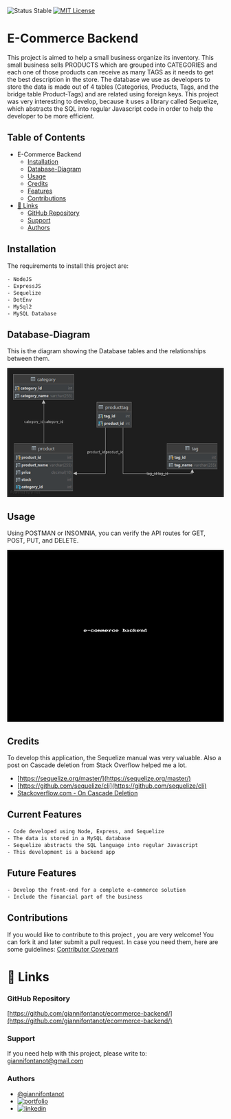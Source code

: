 
![Status Stable](https://img.shields.io/badge/Status-Stable-blue)
[![MIT License](https://img.shields.io/badge/License-MIT%20License-brightgreen)](https://github.com/tterb/atomic-design-ui/blob/master/LICENSEs)
# E-Commerce Backend
This project is aimed to help a small business organize its inventory. This small business sells PRODUCTS which are 
grouped into CATEGORIES and each one of those products can receive as many TAGS as it needs to get the best 
description in the store. The database we use as developers to store the data is made out of 4 tables (Categories, Products, Tags, and the bridge table Product-Tags) and are related using foreign keys. This project was very interesting to develop, because it uses a library called Sequelize, which abstracts the SQL into regular Javascript code in order to help the developer to be more efficient.  
## Table of Contents
- E-Commerce Backend
	* [Installation](#installation)
	* [Database-Diagram](#Database-Diagram)	  
	* [Usage](#usage)
	* [Credits](#credits)
	* [Features](#features)
	* [Contributions](#contributions)
- [🔗 Links](#---links)
	+ [GitHub Repository](#github-repository)
	+ [Support](#support)
	+ [Authors](#authors)

## Installation
The requirements to install this project are: 
`````````
- NodeJS 
- ExpressJS 
- Sequelize 
- DotEnv 
- MySql2 
- MySQL Database
`````````
## Database-Diagram
This is the diagram showing the Database tables and the relationships between them.

![e_commerce_db.png](ecommerce_db.png)

## Usage
Using POSTMAN or INSOMNIA, you can verify the API routes for GET, POST, PUT, and DELETE.

![e-commerce.gif](e-commerce.gif)
## Credits
To develop this application, the Sequelize manual was very valuable. Also a post on Cascade deletion from Stack 
Overflow helped me a lot.
 - [https://sequelize.org/master/](https://sequelize.org/master/)
 - [https://github.com/sequelize/cli](https://github.com/sequelize/cli)
 - [Stackoverflow.com - On Cascade Deletion](https://stackoverflow.com/questions/23128816/sequelize-js-ondelete-cascade-is-not-deleting-records-sequelize)

## Current Features
````````````````````````
- Code developed using Node, Express, and Sequelize
- The data is stored in a MySQL database
- Sequelize abstracts the SQL language into regular Javascript
- This development is a backend app
````````````````````````
## Future Features
````````````````````````
- Develop the front-end for a complete e-commerce solution
- Include the financial part of the business
````````````````````````
## Contributions
If you would like to contribute to this project , you are very welcome! You can fork it and later submit a pull request. 
In case you need them, here are some guidelines: [Contributor Covenant](https://www.contributor-covenant.org/)
# 🔗 Links
### GitHub Repository
[https://github.com/giannifontanot/ecommerce-backend/](https://github.com/giannifontanot/ecommerce-backend/)
### Support
If you need help with this project, please write to: [giannifontanot@gmail.com](https://mailto:giannifontanot@gmail.com)
### Authors
 - [@giannifontanot](https://www.github.com/giannifontanot)
 - [![portfolio](https://img.shields.io/badge/my_portfolio-000?style=for-the-badge&logo=ko-fi&logoColor=white)](https://giannifontanot.github.io/portfolio/)
 - [![linkedin](https://img.shields.io/badge/linkedin-0A66C2?style=for-the-badge&logo=linkedin&logoColor=white)](https://www.linkedin.com/in/gianni-fontanot/)